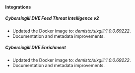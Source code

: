 
#### Integrations
##### Cybersixgill DVE Feed Threat Intelligence v2
- Updated the Docker image to: *demisto/sixgill:1.0.0.69222*.
- Documentation and metadata improvements.

##### Cybersixgill DVE Enrichment
- Updated the Docker image to: *demisto/sixgill:1.0.0.69222*.
- Documentation and metadata improvements.
